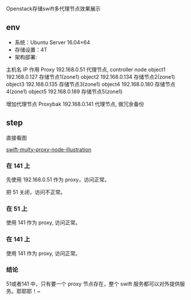 
Openstack存储swift多代理节点效果展示

## env

- 系统：Ubuntu Server 16.04×64 
- 存储设置：4T
- 架构部署: 

主机名                 IP                    作用
Proxy            192.168.0.51         代理节点, controller node
object1          192.168.0.127        存储节点1(zone1)
object2          192.168.0.134        存储节点2(zone1)
object3          192.168.0.135        存储节点3(zone1)
object4          192.168.0.180        存储节点4(zone1)
object5          192.168.0.189        存储节点5(zone1)

增加代理节点
Proxybak         192.168.0.141      代理节点, 做冗余备份


## step

直接看图

[swift-multy-proxy-node-illustration](https://res.cloudinary.com/dmtixvmgt/image/upload/v1548235432/swift-multy-proxy-node-illustration_vpe9uw.png)

### 在 141 上

先使用 192.168.0.51 作为 proxy，访问正常。

把 51 关闭，访问不正常。

### 在 51 上

使用 141 作为 proxy, 访问正常。

### 在 141 上

使用 141 作为 proxy, 访问正常。

### 结论

51或者141 中，只有要一个 proxy 节点存在，整个 swift 服务都可以对外提供服务。耶耶耶！~

